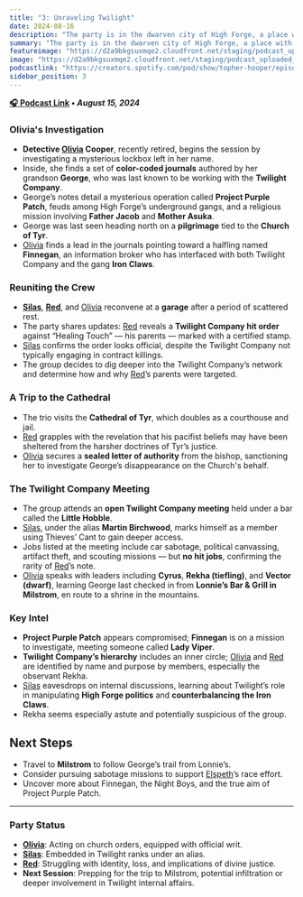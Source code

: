 ```yaml
---
title: "3: Unraveling Twilight"
date: 2024-08-16
description: "The party is in the dwarven city of High Forge, a place with strict rules."
summary: "The party is in the dwarven city of High Forge, a place with strict rules."
featureimage: "https://d2a9bkgsuxmqe2.cloudfront.net/staging/podcast_uploaded_episode400/41448639/41448639-1723920027113-51135146463c2.jpg"
image: "https://d2a9bkgsuxmqe2.cloudfront.net/staging/podcast_uploaded_episode400/41448639/41448639-1723920027113-51135146463c2.jpg"
podcastlink: "https://creators.spotify.com/pod/show/topher-hooper/episodes/C4-E3-Unraveling-Twilight-e2n9vfs"
sidebar_position: 3
---
```


**[🎧 Podcast Link](https://creators.spotify.com/pod/show/topher-hooper/episodes/C4-E3-Unraveling-Twilight-e2n9vfs) • *August 15, 2024***

### Olivia's Investigation
- **Detective [Olivia](/player-characters/olivia) Cooper**, recently retired, begins the session by investigating a mysterious lockbox left in her name.
- Inside, she finds a set of **color-coded journals** authored by her grandson **George**, who was last known to be working with the **Twilight Company**.
- George’s notes detail a mysterious operation called **Project Purple Patch**, feuds among High Forge’s underground gangs, and a religious mission involving **Father Jacob** and **Mother Asuka**.
- George was last seen heading north on a **pilgrimage** tied to the **Church of Tyr**.
- [Olivia](/player-characters/olivia) finds a lead in the journals pointing toward a halfling named **Finnegan**, an information broker who has interfaced with both Twilight Company and the gang **Iron Claws**.
### Reuniting the Crew
- **[Silas](/player-characters/silas)**, **[Red](/player-characters/red)**, and [Olivia](/player-characters/olivia) reconvene at a **garage** after a period of scattered rest.
- The party shares updates: [Red](/player-characters/red) reveals a **Twilight Company hit order** against “Healing Touch” — his parents — marked with a certified stamp.
- [Silas](/player-characters/silas) confirms the order looks official, despite the Twilight Company not typically engaging in contract killings.
- The group decides to dig deeper into the Twilight Company’s network and determine how and why [Red](/player-characters/red)’s parents were targeted.
### A Trip to the Cathedral
- The trio visits the **Cathedral of Tyr**, which doubles as a courthouse and jail.
- [Red](/player-characters/red) grapples with the revelation that his pacifist beliefs may have been sheltered from the harsher doctrines of Tyr’s justice.
- [Olivia](/player-characters/olivia) secures a **sealed letter of authority** from the bishop, sanctioning her to investigate George’s disappearance on the Church's behalf.
### The Twilight Company Meeting
- The group attends an **open Twilight Company meeting** held under a bar called the **Little Hobble**.
- [Silas](/player-characters/silas), under the alias **Martin Birchwood**, marks himself as a member using Thieves’ Cant to gain deeper access.
- Jobs listed at the meeting include car sabotage, political canvassing, artifact theft, and scouting missions — but **no hit jobs**, confirming the rarity of [Red](/player-characters/red)’s note.
- [Olivia](/player-characters/olivia) speaks with leaders including **Cyrus**, **Rekha (tiefling)**, and **Vector (dwarf)**, learning George last checked in from **Lonnie’s Bar & Grill in Milstrom**, en route to a shrine in the mountains.
### Key Intel
- **Project Purple Patch** appears compromised; **Finnegan** is on a mission to investigate, meeting someone called **Lady Viper**.
- **Twilight Company’s hierarchy** includes an inner circle; [Olivia](/player-characters/olivia) and [Red](/player-characters/red) are identified by name and purpose by members, especially the observant Rekha.
- [Silas](/player-characters/silas) eavesdrops on internal discussions, learning about Twilight’s role in manipulating **High Forge politics** and **counterbalancing the Iron Claws**.
- Rekha seems especially astute and potentially suspicious of the group.
## Next Steps
- Travel to **Milstrom** to follow George’s trail from Lonnie’s.
- Consider pursuing sabotage missions to support [Elspeth](/player-characters/elspeth)’s race effort.
- Uncover more about Finnegan, the Night Boys, and the true aim of Project Purple Patch.
---
### Party Status
- **[Olivia](/player-characters/olivia)**: Acting on church orders, equipped with official writ.
- **[Silas](/player-characters/silas)**: Embedded in Twilight ranks under an alias.
- **[Red](/player-characters/red)**: Struggling with identity, loss, and implications of divine justice.
- **Next Session**: Prepping for the trip to Milstrom, potential infiltration or deeper involvement in Twilight internal affairs.